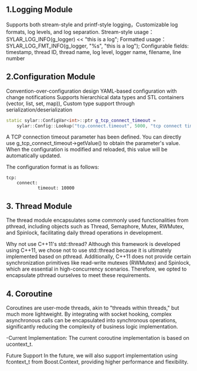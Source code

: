 ## 1.Logging Module
Supports both stream-style and printf-style logging，Customizable log formats, log levels, and log separation.
Stream-style usage：SYLAR_LOG_INFO(g_logger) << "this is a log";
Formatted usage：SYLAR_LOG_FMT_INFO(g_logger, "%s", "this is a log");
Configurable fields: timestamp, thread ID, thread name, log level, logger name, filename, line number

## 2.Configuration Module
Convention-over-configuration design
YAML-based configuration with change notifications
Supports hierarchical data types and STL containers (vector, list, set, map)),
Custom type support through serialization/deserialization
```cpp
static sylar::ConfigVar<int>::ptr g_tcp_connect_timeout =
	sylar::Config::Lookup("tcp.connect.timeout", 5000, "tcp connect timeout");
```
A TCP connection timeout parameter has been defined. You can directly use g_tcp_connect_timeout->getValue()
to obtain the parameter's value. When the configuration is modified and reloaded, 
this value will be automatically updated.

The configuration format is as follows:
```
tcp:
    connect:
            timeout: 10000
```
## 3. Thread Module
The thread module encapsulates some commonly used functionalities from pthread, 
including objects such as Thread, Semaphore, Mutex, RWMutex,
and Spinlock, facilitating daily thread operations in development.

Why not use C++11's std::thread?
Although this framework is developed using C++11, 
we chose not to use std::thread because it is ultimately implemented based on pthread. 
Additionally, C++11 does not provide certain synchronization primitives like read-write mutexes 
(RWMutex) and Spinlock, which are essential in high-concurrency scenarios. 
Therefore, we opted to encapsulate pthread ourselves to meet these requirements.

## 4. Coroutine
Coroutines are user-mode threads, akin to "threads within threads," 
but much more lightweight. By integrating with socket hooking, 
complex asynchronous calls can be encapsulated into synchronous operations,
significantly reducing the complexity of business logic implementation.

-Current Implementation:
The current coroutine implementation is based on ucontext_t.

Future Support
In the future, we will also support implementation using fcontext_t from
Boost.Context, providing higher performance and flexibility.

